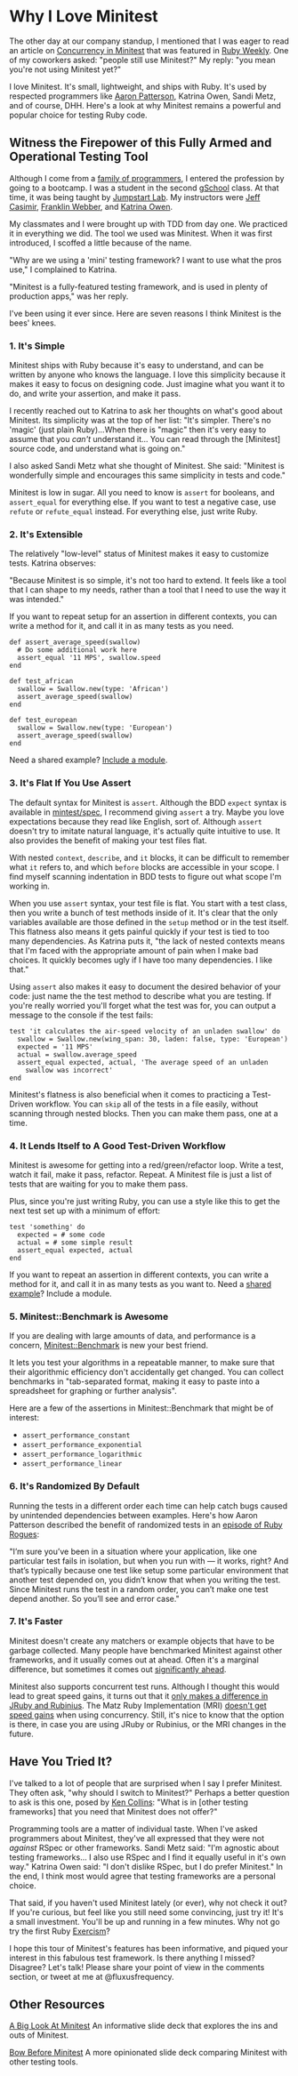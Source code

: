 # Why I Love Minitest

The other day at our company standup, I mentioned that I was eager to
read an article on [Concurrency in Minitest](http://chriskottom.com/blog/2014/10/exploring-minitest-concurrency/)
that was featured in [Ruby Weekly](http://rubyweekly.com/issues/216). One of my
coworkers asked: "people still use Minitest?" My reply: "you mean you're not
using Minitest yet?"

I love Minitest. It's small, lightweight, and ships with Ruby.
It's used by respected programmers like [Aaron Patterson](http://rubyrogues.com/001-rr-testing-practices-and-tools/),
Katrina Owen, Sandi Metz, and of course, DHH. Here's a look at why
Minitest remains a powerful and popular choice for testing Ruby code.

## Witness the Firepower of this Fully Armed and Operational Testing Tool

Although I come from a [family of programmers](http://fluxusfrequency.github.io/blog/2013/10/03/the-history-of-programming-in-the-life-of-russ-lewis/),
I entered the profession by going to a bootcamp.  I was a student in the second
[gSchool](http://www.galvanize.it/school/) class. At that time, it was being
taught by [Jumpstart Lab](http://jumpstartlab.com/).  My instructors were [Jeff Casimir](https://twitter.com/j3),
[Franklin Webber](https://twitter.com/franklinwebber), and [Katrina Owen](https://twitter.com/kytrinyx).

My classmates and I were brought up with TDD from day one. We practiced it in everything
we did. The tool we used was Minitest. When it was first introduced, I scoffed a little
because of the name.

"Why are we using a 'mini' testing framework?  I want to use what the pros use,"
I complained to Katrina.

"Minitest is a fully-featured testing framework, and is used in plenty of
production apps," was her reply.

I've been using it ever since. Here are seven reasons I think Minitest is the bees' knees.

### 1. It's Simple

Minitest ships with Ruby because it's easy to understand, and can be
written by anyone who knows the language.  I love this simplicity because it
makes it easy to focus on designing code.  Just imagine what you want it to do,
and write your assertion, and make it pass.

I recently reached out to Katrina to ask her thoughts on what's
good about Minitest. Its simplicity was at the top of her list:
"It's simpler. There's no 'magic' (just plain Ruby)...When there is "magic" then
it's very easy to assume that you *can't* understand it...
You can read through the [Minitest] source code, and understand what is going on."

I also asked Sandi Metz what she thought of Minitest. She said: "Minitest is
wonderfully simple and encourages this same simplicity in tests and code."

Minitest is low in sugar. All you need to know is `assert`
for booleans, and `assert_equal` for everything else. If you want to test a
negative case, use `refute` or `refute_equal` instead. For everything else,
just write Ruby.

### 2. It's Extensible

The relatively "low-level" status of Minitest makes it easy to
customize tests. Katrina observes:

"Because Minitest is so simple, it's not too hard to extend. It feels
like a tool that I can shape to my needs, rather than a tool that I need
to use the way it was intended."

If you want to repeat setup for an assertion in different contexts, you can write a
method for it, and call it in as many tests as you need.

```
def assert_average_speed(swallow)
  # Do some additional work here
  assert_equal '11 MPS', swallow.speed
end

def test_african
  swallow = Swallow.new(type: 'African')
  assert_average_speed(swallow)
end

def test_european
  swallow = Swallow.new(type: 'European')
  assert_average_speed(swallow)
end
```

Need a shared example?
[Include a module](https://canaryup.com/blog/shared-examples-with-minitest).

### 3. It's Flat If You Use Assert

The default syntax for Minitest is `assert`. Although the BDD `expect` syntax is
available in [mintest/spec](https://github.com/seattlerb/minitest/blob/master/lib/minitest/spec.rb),
I recommend giving `assert` a try. Maybe you love expectations because they read
like English, sort of. Although `assert` doesn't try to imitate natural language,
it's actually quite intuitive to use. It also provides the benefit of making your
test files flat.

With nested `context`, `describe`, and `it` blocks, it can be difficult
to remember what `it` refers to, and which `before` blocks are accessible in
your scope. I find myself scanning indentation in BDD tests to figure
out what scope I'm working in.

When you use `assert` syntax, your test file is flat. You start with a test class,
then you write a bunch of test methods inside of it. It's clear that the only
variables available are those defined in the `setup` method or in the test itself.
This flatness also means it gets painful quickly if your test is tied to
too many dependencies. As Katrina puts it, "the lack of nested contexts means that
I'm faced with the appropriate amount of pain when I make bad choices. It quickly
becomes ugly if I have too many dependencies. I like that."

Using `assert` also makes it easy to document the desired behavior of your code:
just name the the test method to describe what you are testing. If you're really
worried you'll forget what the test was for, you can output a message to
the console if the test fails:

```
test 'it calculates the air-speed velocity of an unladen swallow' do
  swallow = Swallow.new(wing_span: 30, laden: false, type: 'European')
  expected = '11 MPS'
  actual = swallow.average_speed
  assert_equal expected, actual, 'The average speed of an unladen
    swallow was incorrect'
end
```

Minitest's flatness is also beneficial when it comes to practicing a
Test-Driven workflow. You can `skip` all of the tests in a file easily,
without scanning through nested blocks. Then you can make them pass, one
at a time.

### 4. It Lends Itself to A Good Test-Driven Workflow

Minitest is awesome for getting into a red/green/refactor loop.
Write a test, watch it fail, make it pass, refactor. Repeat. A Minitest
file is just a list of tests that are waiting for you to make them pass.

Plus, since you're just writing Ruby, you can use a style like this to get the
next test set up with a minimum of effort:

```
test 'something' do
  expected = # some code
  actual = # some simple result
  assert_equal expected, actual
end
```

If you want to repeat an assertion in different contexts, you can write a method
for it, and call it in as many tests as you want to. Need a [shared example](https://canaryup.com/blog/shared-examples-with-minitest)?
Include a module.

### 5. Minitest::Benchmark is Awesome

If you are dealing with large amounts of data, and performance is
a concern, [Minitest::Benchmark](https://github.com/seattlerb/minitest/blob/master/lib/minitest/benchmark.rb) is new your best friend.

It lets you test your algorithms in a repeatable manner, to make sure
that their algorithmic efficiency don't accidentally get changed. You can
collect benchmarks in "tab-separated format, making it easy to paste into a
spreadsheet for graphing or further analysis".

Here are a few of the assertions in Minitest::Benchmark that might be of
interest:

- `assert_performance_constant`
- `assert_performance_exponential`
- `assert_performance_logarithmic`
- `assert_performance_linear`

### 6. It's Randomized By Default

Running the tests in a different order each time can help catch bugs
caused by unintended dependencies between examples. Here's how Aaron Patterson
described the benefit of randomized tests in an [episode of Ruby Rogues](http://rubyrogues.com/001-rr-testing-practices-and-tools/):

"I’m sure you’ve been in a situation where your application, like one particular
test fails in isolation, but when you run with — it works, right? And that’s
typically because one test like setup some particular environment that another
test depended  on, you didn’t know that when you writing the test. Since Minitest
runs the test in a random order, you can’t make one test depend another.
So you’ll see and error case."

### 7. It's Faster

Minitest doesn't create any matchers or example objects that have to be
garbage collected. Many people have benchmarked Minitest against other
frameworks, and it usually comes out at ahead. Often it's a marginal
difference, but sometimes it comes out [significantly ahead](http://blog.rawonrails.com/2012/01/very-cursory-test-of-rspec-28-speed.html).

Minitest also supports concurrent test runs. Although I thought this
would lead to great speed gains, it turns out that it [only makes a difference
in JRuby and Rubinius](http://chriskottom.com/blog/2014/10/exploring-minitest-concurrency/).
The Matz Ruby Implementation (MRI) [doesn't get speed gains](https://blog.engineyard.com/2010/concurrency-real-and-imagined-in-mri-threads)
when using concurrency. Still, it's nice to know that the option is there, in case you are using
JRuby or Rubinius, or the MRI changes in the future.

## Have You Tried It?

I've talked to a lot of people that are surprised when I say I prefer Minitest. They
often ask, "why should I switch to Minitest?" Perhaps a better question to ask is
this one, posed by [Ken Collins](https://github.com/metaskills/holy_grail_harness/issues/3):
"What is in [other testing frameworks] that you need that Minitest does not offer?"

Programming tools are a matter of individual taste. When I've asked programmers
about Minitest, they've all expressed that they were not _against_
RSpec or other frameworks. Sandi Metz said: "I'm agnostic about testing frameworks...
I also use RSpec and I find it equally useful in it's own way." Katrina Owen said:
"I don't dislike RSpec, but I do prefer Minitest." In the end, I think most
would agree that testing frameworks are a personal choice.

That said, if you haven't used Minitest lately (or ever), why not check
it out?  If you're curious, but feel like you still need some convincing,
just try it!  It's a small investment. You'll be up and running in a few
minutes. Why not go try the first Ruby [Exercism](http://exercism.io/getting-started)?

I hope this tour of Minitest's features has been informative, and piqued your
interest in this fabulous test framework. Is there anything I missed? Disagree?
Let's talk! Please share your point of view in the comments section, or
tweet at me at @fluxusfrequency.

## Other Resources

[A Big Look At Minitest](http://www.slideshare.net/markykang/minitest-2013-0910)
An informative slide deck that explores the ins and outs of Minitest.

[Bow Before Minitest](https://speakerdeck.com/ahawkins/bow-before-minitest)
A more opinionated slide deck comparing Minitest with other testing
tools.

